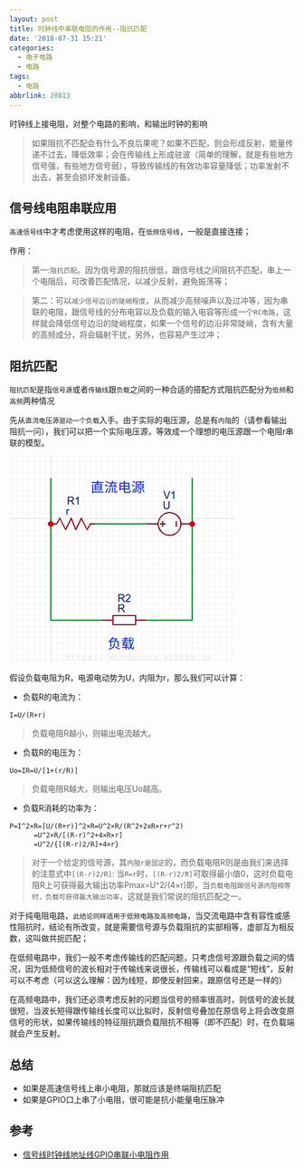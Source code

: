 ```yaml
---
layout: post
title: 时钟线中串联电阻的作用--阻抗匹配
date: '2018-07-31 15:21'
categories:
  - 电子电路
  - 电路
tags:
  - 电路
abbrlink: 20813
---
```


时钟线上接电阻，对整个电路的影响，和输出时钟的影响

>如果阻抗不匹配会有什么不良后果呢？如果不匹配，则会形成反射，能量传递不过去，降低效率；会在传输线上形成驻波（简单的理解，就是有些地方信号强，有些地方信号弱），导致传输线的有效功率容量降低；功率发射不出去，甚至会损坏发射设备。

<!--more-->

## 信号线电阻串联应用

`高速信号线`中才考虑使用这样的电阻，在`低频信号线`，一般是直接连接；

作用：
>第一:`阻抗匹配`。因为信号源的阻抗很低，跟信号线之间阻抗不匹配，串上一个电阻后，可改善匹配情况，以减少反射，避免振荡等；

>第二：可以`减少信号边沿的陡峭程度`，从而减少高频噪声以及过冲等，因为串联的电阻，跟信号线的分布电容以及负载的输入电容等形成一个`RC电路`，这样就会降低信号边沿的陡峭程度，如果一个信号的边沿非常陡峭，含有大量的高频成分，将会辐射干扰，另外，也容易产生过冲；


## 阻抗匹配

`阻抗匹配`是指`信号源`或者`传输线`跟`负载`之间的一种合适的搭配方式阻抗匹配分为`低频`和`高频`两种情况

先从`直流电压源驱动一个负载`入手。由于实际的电压源，总是有`内阻`的（请参看输出阻抗一问），我们可以把一个实际电压源，等效成一个理想的电压源跟一个电阻r串联的模型。

![直流电路](/images/2018/07/DC-cicuit-1.png)

假设负载电阻为R，电源电动势为U，内阻为r，那么我们可以计算：
* 负载R的电流为：
```
I=U/(R+r)
```
>负载电阻R越小，则输出电流越大。

* 负载R的电压为：
```
Uo=IR=U/[1+(r/R)]
```
>负载电阻R越大，则输出电压Uo越高。

* 负载R消耗的功率为：
```
P=I^2×R=[U/(R+r)]^2×R=U^2×R/(R^2+2xR×r+r^2)
      =U^2×R/[(R-r)^2+4×R×r]
      =U^2/{[(R-r)2/R]+4×r}
```
>对于一个给定的信号源，其`内阻r是固定`的，而负载电阻R则是由我们来选择的注意式中`[(R-r)2/R]`:
> 当`R=r`时，`[(R-r)2/R]`可取得最小值0，这时负载电阻R上可获得最大输出功率Pmax=U^2/(4×r)即，当`负载电阻跟信号源内阻相等时，负载可获得最大输出功率`，这就是我们常说的阻抗匹配之一。


对于纯电阻电路，`此结论同样适用于低频电路及高频电路`，当交流电路中含有容性或感性阻抗时，结论有所改变，就是需要信号源与负载阻抗的实部相等，虚部互为相反数，这叫做共扼匹配；

在低频电路中，我们一般不考虑传输线的匹配问题，只考虑信号源跟负载之间的情况，因为低频信号的波长相对于传输线来说很长，传输线可以看成是“短线”，反射可以不考虑（可以这么理解：因为线短，即使反射回来，跟原信号还是一样的）

在高频电路中，我们还必须考虑反射的问题当信号的频率很高时，则信号的波长就很短，当波长短得跟传输线长度可以比拟时，反射信号叠加在原信号上将会改变原信号的形状，如果传输线的特征阻抗跟负载阻抗不相等（即不匹配）时，在负载端就会产生反射。

## 总结

* 如果是高速信号线上串小电阻，那就应该是终端阻抗匹配
* 如果是GPIO口上串了小电阻，很可能是抗小能量电压脉冲


## 参考

* [信号线时钟线地址线GPIO串联小电阻作用](http://blog.sina.com.cn/s/blog_6db275da0100z85j.html)
